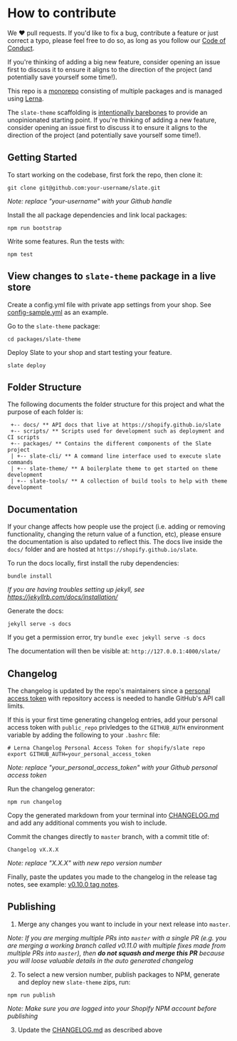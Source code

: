 # How to contribute
We ❤️ pull requests. If you'd like to fix a bug, contribute a feature or just correct a typo, please feel free to do so, as long as you follow our [Code of Conduct](https://github.com/Shopify/slate/blob/master/CODE_OF_CONDUCT.md).

If you're thinking of adding a big new feature, consider opening an issue first to discuss it to ensure it aligns to the direction of the project (and potentially save yourself some time!).

This repo is a [monorepo](https://github.com/babel/babel/blob/master/doc/design/monorepo.md) consisting of multiple packages and is managed using [Lerna](https://github.com/lerna/lerna).

The `slate-theme` scaffolding is [intentionally barebones](https://shopify.github.io/slate/theme/#intentionally-blank) to provide an unopinionated starting point.  If you're thinking of adding a new feature, consider opening an issue first to discuss it to ensure it aligns to the direction of the project (and potentially save yourself some time!).

## Getting Started

To start working on the codebase, first fork the repo, then clone it:
```
git clone git@github.com:your-username/slate.git
```
*Note: replace "your-username" with your Github handle*

Install the all package dependencies and link local packages:
```
npm run bootstrap
```

Write some features. Run the tests with:
```
npm test
```

## View changes to `slate-theme` package in a live store

Create a config.yml file with private app settings from your shop. See [config-sample.yml](https://github.com/Shopify/slate/blob/master/config-sample.yml) as an example.

Go to the `slate-theme` package:
```
cd packages/slate-theme
```

Deploy Slate to your shop and start testing your feature.
```
slate deploy
```

## Folder Structure

The following documents the folder structure for this project and what the purpose of each folder is:
```
 +-- docs/ ** API docs that live at https://shopify.github.io/slate
 +-- scripts/ ** Scripts used for development such as deployment and CI scripts
 +-- packages/ ** Contains the different components of the Slate project
 | +-- slate-cli/ ** A command line interface used to execute slate commands
 | +-- slate-theme/ ** A boilerplate theme to get started on theme development
 | +-- slate-tools/ ** A collection of build tools to help with theme development
```

## Documentation

If your change affects how people use the project (i.e. adding or removing
functionality, changing the return value of a function, etc),
please ensure the documentation is also updated to
reflect this. The docs live inside the `docs/` folder and are hosted
at `https://shopify.github.io/slate`.

To run the docs locally, first install the ruby dependencies:
```
bundle install
```
*If you are having troubles setting up jekyll, see https://jekyllrb.com/docs/installation/*

Generate the docs:
```
jekyll serve -s docs
```
If you get a permission error, try `bundle exec jekyll serve -s docs`

The documentation will then be visible at:
`http://127.0.0.1:4000/slate/`

## Changelog

The changelog is updated by the repo's maintainers since a [personal access token](https://github.com/settings/tokens) with repository access is needed to handle GitHub's API call limits.

If this is your first time generating changelog entries, add your personal access token with `public_repo` privledges to the `GITHUB_AUTH` environment variable by adding the following to your `.bashrc` file:
```
# Lerna Changelog Personal Access Token for shopify/slate repo
export GITHUB_AUTH=your_personal_access_token
```
*Note: replace "your_personal_access_token" with your Github personal access token*

Run the changelog generator:
```
npm run changelog
```

Copy the generated markdown from your terminal into [CHANGELOG.md](https://github.com/Shopify/slate/blob/master/CHANGELOG.md) and add any additional comments you wish to include.

Commit the changes directly to `master` branch, with a commit title of:
```
Changelog vX.X.X
```
*Note: replace "X.X.X" with new repo version number*

Finally, paste the updates you made to the changelog in the release tag notes, see example: [v0.10.0 tag notes](https://github.com/Shopify/slate/releases/tag/v0.10.0).

## Publishing

1. Merge any changes you want to include in your next release into `master`.

*Note: If you are merging multiple PRs into `master` with a single PR (e.g. you are merging a working branch called v0.11.0 with multiple fixes made from multiple PRs into `master`), then **do not squash and merge this PR** because you will loose valuable details in the auto generated changelog*

2. To select a new version number, publish packages to NPM, generate and deploy new `slate-theme` zips, run:
```
npm run publish
```

*Note: Make sure you are logged into your Shopify NPM account before publishing*

3. Update the [CHANGELOG.md](https://github.com/Shopify/slate/blob/master/CHANGELOG.md) as described above
